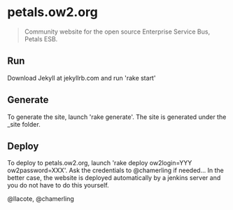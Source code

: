 # petals.ow2.org

> Community website for the open source Enterprise Service Bus, Petals ESB.

## Run

Download Jekyll at jekyllrb.com and run 'rake start'

## Generate

To generate the site, launch 'rake generate'. The site is generated under the _site folder.

## Deploy

To deploy to petals.ow2.org, launch 'rake deploy ow2login=YYY ow2password=XXX'. Ask the credentials to @chamerling if needed...
In the better case, the website is deployed automatically by a jenkins server and you do not have to do this yourself.

@llacote, @chamerling